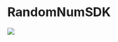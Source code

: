 # RandomNumSDK

[![](https://jitpack.io/v/barmizrahi/RandomNumSDK.svg)](https://jitpack.io/#barmizrahi/RandomNumSDK)

